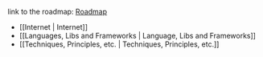 
link to the roadmap: [Roadmap](https://roadmap.sh/backend)

- [[Internet | Internet]]
- [[Languages, Libs and Frameworks | Language, Libs and Frameworks]]
- [[Techniques, Principles, etc. | Techniques, Principles, etc.]]